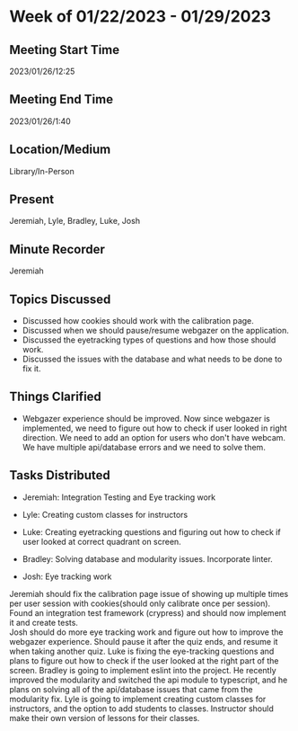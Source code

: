 # Week of 01/22/2023 - 01/29/2023

## Meeting Start Time

2023/01/26/12:25

## Meeting End Time

2023/01/26/1:40

## Location/Medium

Library/In-Person

## Present

Jeremiah, Lyle, Bradley, Luke, Josh

## Minute Recorder

Jeremiah

## Topics Discussed
- Discussed how cookies should work with the calibration page.
- Discussed when we should pause/resume webgazer on the application.
- Discussed the eyetracking types of questions and how those should work.
- Discussed the issues with the database and what needs to be done to fix it.

## Things Clarified
- Webgazer experience should be improved. Now since webgazer is implemented, we need to figure out how to check if user looked in right direction. We need to add an option for users who don't have webcam. We have multiple api/database errors and we need to solve them.


## Tasks Distributed
- Jeremiah: Integration Testing and Eye tracking work

- Lyle: Creating custom classes for instructors

- Luke: Creating eyetracking questions and figuring out how to check if user looked at correct quadrant on screen.

- Bradley: Solving database and modularity issues.  Incorporate linter.

- Josh: Eye tracking work

Jeremiah should fix the calibration page issue of showing up multiple times per user session with cookies(should only calibrate once per session). Found an integration test framework (crypress) and should now implement it and create tests.  
Josh should do more eye tracking work and figure out how to improve the webgazer experience. Should pause it after the quiz ends, and resume it when taking another quiz. 
Luke is fixing the eye-tracking questions and plans to figure out how to check if the user looked at the right part of the screen. 
Bradley is going to implement eslint into the project. He recently improved the modularity and switched the api module to typescript, and he plans on solving all of the api/database issues that came from the modularity fix. 
Lyle is going to implement creating custom classes for instructors, and the option to add students to classes. Instructor should make their own version of lessons for their classes.
